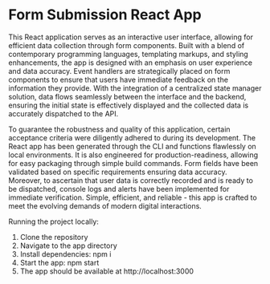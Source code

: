 # Form Submission React App

This React application serves as an interactive user interface, allowing for efficient data collection through form components. Built with a blend of contemporary programming languages, templating markups, and styling enhancements, the app is designed with an emphasis on user experience and data accuracy. Event handlers are strategically placed on form components to ensure that users have immediate feedback on the information they provide. With the integration of a centralized state manager solution, data flows seamlessly between the interface and the backend, ensuring the initial state is effectively displayed and the collected data is accurately dispatched to the API.

To guarantee the robustness and quality of this application, certain acceptance criteria were diligently adhered to during its development. The React app has been generated through the CLI and functions flawlessly on local environments. It is also engineered for production-readiness, allowing for easy packaging through simple build commands. Form fields have been validated based on specific requirements ensuring data accuracy. Moreover, to ascertain that user data is correctly recorded and is ready to be dispatched, console logs and alerts have been implemented for immediate verification. Simple, efficient, and reliable - this app is crafted to meet the evolving demands of modern digital interactions.

Running the project locally:

1. Clone the repository
2. Navigate to the app directory
3. Install dependencies: npm i
4. Start the app: npm start
5. The app should be available at http://localhost:3000
